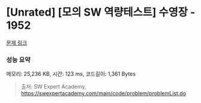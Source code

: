 # [Unrated] [모의 SW 역량테스트] 수영장 - 1952 

[문제 링크](https://swexpertacademy.com/main/code/problem/problemDetail.do?contestProbId=AV5PpFQaAQMDFAUq) 

### 성능 요약

메모리: 25,236 KB, 시간: 123 ms, 코드길이: 1,361 Bytes



> 출처: SW Expert Academy, https://swexpertacademy.com/main/code/problem/problemList.do